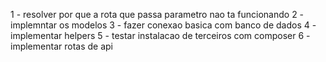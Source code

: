 1 - resolver por que a rota que passa parametro nao ta funcionando
2 - implemntar os modelos
3 - fazer conexao basica com banco de dados
4 - implementar helpers
5 - testar instalacao de terceiros com composer
6 - implementar rotas de api
